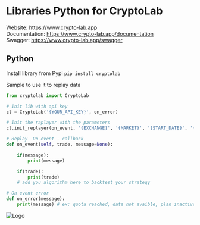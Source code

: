 # Libraries Python for CryptoLab
Website: https://www.crypto-lab.app   
Documentation: https://www.crypto-lab.app/documentation  
Swagger: https://www.crypto-lab.app/swagger  

## Python
Install library from Pypi ```pip install cryptolab```

Sample to use it to replay data 
```python
from cryptolab import CryptoLab

# Init lib with api key
cl = CryptoLab('{YOUR_API_KEY}', on_error)

# Init the raplayer with the parameters
cl.init_replayer(on_event, '{EXCHANGE}', '{MARKET}', '{START_DATE}', '{END_DATE}')

# Replay  On event - callback
def on_event(self, trade, message=None):

    if(message):
        print(message)

    if(trade):
        print(trade)
    # add you algorithm here to backtest your strategy

# On event error
def on_error(message):
    print(message) # ex: quota reached, data not avaible, plan inactive, etc.
```

![Logo](https://0.gravatar.com/avatar/bfc7517f0c195bb6ca79c763a7163880638282c445980bd77ac5f61cead1e5ae?size=128)
